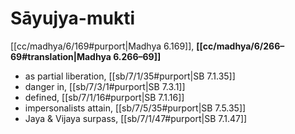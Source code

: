 # Sāyujya-mukti

[[cc/madhya/6/169#purport|Madhya 6.169]], **[[cc/madhya/6/266–69#translation|Madhya 6.266–69]]**

* as partial liberation, [[sb/7/1/35#purport|SB 7.1.35]]
* danger in, [[sb/7/3/1#purport|SB 7.3.1]]
* defined, [[sb/7/1/16#purport|SB 7.1.16]]
* impersonalists attain, [[sb/7/5/35#purport|SB 7.5.35]]
* Jaya & Vijaya surpass, [[sb/7/1/47#purport|SB 7.1.47]]
